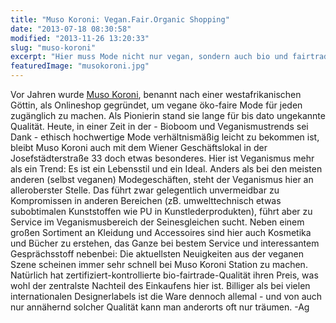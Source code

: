 ```yaml
---
title: "Muso Koroni: Vegan.Fair.Organic Shopping"
date: "2013-07-18 08:30:58"
modified: "2013-11-26 13:20:33"
slug: "muso-koroni"
excerpt: "Hier muss Mode nicht nur vegan, sondern auch bio und fairtrade sein - im Idealfall ist sie sogar recycelt. Darüber hinaus gibt es auch Kosmetik, Bücher und viele andere vegane Accessoires. Verkauft wird online und analog im Geschäft in Wien."
featuredImage: "musokoroni.jpg"
---
```


Vor Jahren wurde [Muso Koroni](http://muso-koroni.com/), benannt nach einer westafrikanischen Göttin, als Onlineshop gegründet, um vegane öko-faire Mode für jeden zugänglich zu machen. Als Pionierin stand sie lange für bis dato ungekannte Qualität. Heute, in einer Zeit in der - Bioboom und Veganismustrends sei Dank - ethisch hochwertige Mode verhältnismäßig leicht zu bekommen ist, bleibt Muso Koroni auch mit dem Wiener Geschäftslokal in der Josefstädterstraße 33 doch etwas besonderes. Hier ist Veganismus mehr als ein Trend: Es ist ein Lebensstil und ein Ideal. Anders als bei den meisten anderen (selbst veganen) Modegeschäften, steht der Veganismus hier an alleroberster Stelle. Das führt zwar gelegentlich unvermeidbar zu Kompromissen in anderen Bereichen (zB. umwelttechnisch etwas subobtimalen Kunststoffen wie PU in Kunstlederprodukten), führt aber zu Service im Veganismusbereich der Seinesgleichen sucht. Neben einem großen Sortiment an Kleidung und Accessoires sind hier auch Kosmetika und Bücher zu erstehen, das Ganze bei bestem Service und interessantem Gesprächsstoff nebenbei: Die aktuellsten Neuigkeiten aus der veganen Szene scheinen immer sehr schnell bei Muso Koroni Station zu machen. Natürlich hat zertifiziert-kontrollierte bio-fairtrade-Qualität ihren Preis, was wohl der zentralste Nachteil des Einkaufens hier ist. Billiger als bei vielen internationalen Designerlabels ist die Ware dennoch allemal - und von auch nur annähernd solcher Qualität kann man anderorts oft nur träumen. -Ag
